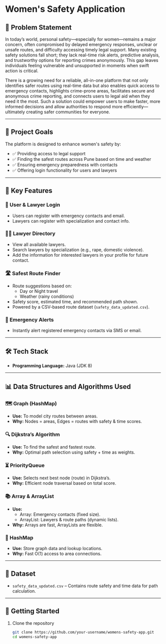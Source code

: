 # Women's Safety Application

## 🚨 Problem Statement

In today’s world, personal safety—especially for women—remains a major concern, often compromised by delayed emergency responses, unclear or unsafe routes, and difficulty accessing timely legal support. Many existing safety solutions fall short; they lack real-time risk alerts, predictive analysis, and trustworthy options for reporting crimes anonymously. This gap leaves individuals feeling vulnerable and unsupported in moments when swift action is critical.

There is a growing need for a reliable, all-in-one platform that not only identifies safer routes using real-time data but also enables quick access to emergency contacts, highlights crime-prone areas, facilitates secure and anonymous crime reporting, and connects users to legal aid when they need it the most. Such a solution could empower users to make faster, more informed decisions and allow authorities to respond more efficiently—ultimately creating safer communities for everyone.

---

## 🎯 Project Goals

The platform is designed to enhance women's safety by:
- ✅ Providing access to legal support  
- ✅ Finding the safest routes across Pune based on time and weather  
- ✅ Ensuring emergency preparedness with contacts  
- ✅ Offering login functionality for users and lawyers  

---

## 🌟 Key Features

### 👤 User & Lawyer Login
- Users can register with emergency contacts and email.
- Lawyers can register with specialization and contact info.

### 🧑‍⚖ Lawyer Directory
- View all available lawyers.
- Search lawyers by specialization (e.g., rape, domestic violence).
- Add the information for interested lawyers in your profile for future contact.

### 🛣 Safest Route Finder
- Route suggestions based on:
  - Day or Night travel
  - Weather (rainy conditions)
- Safety score, estimated time, and recommended path shown.
- Powered by a CSV-based route dataset (`safety_data_updated.csv`).

### 🚨 Emergency Alerts
- Instantly alert registered emergency contacts via SMS or email.

---

## 🛠 Tech Stack

- **Programming Language:** Java (JDK 8)

---

## 📊 Data Structures and Algorithms Used

### 🗺 Graph (HashMap)
- **Use:** To model city routes between areas.
- **Why:** Nodes = areas, Edges = routes with safety & time scores.

### 🔍 Dijkstra’s Algorithm
- **Use:** To find the safest and fastest route.
- **Why:** Optimal path selection using safety + time as weights.

### ⏳ PriorityQueue
- **Use:** Selects next best node (route) in Dijkstra’s.
- **Why:** Efficient node traversal based on total score.

### 📚 Array & ArrayList
- **Use:**
  - Array: Emergency contacts (fixed size).
  - ArrayList: Lawyers & route paths (dynamic lists).
- **Why:** Arrays are fast, ArrayLists are flexible.

### 🧭 HashMap
- **Use:** Store graph data and lookup locations.
- **Why:** Fast O(1) access to area connections.

---

## 📁 Dataset

- `safety_data_updated.csv` – Contains route safety and time data for path calculation.

---

## 🚀 Getting Started

1. Clone the repository  
   ```bash
   git clone https://github.com/your-username/womens-safety-app.git
   cd womens-safety-app
